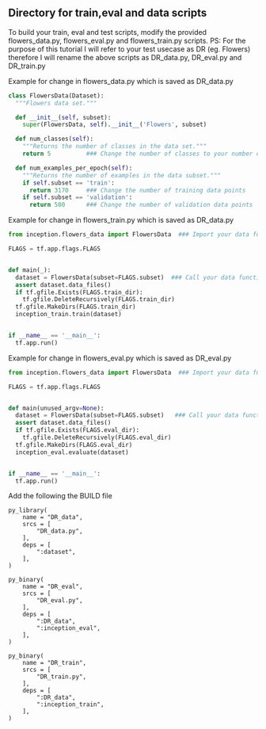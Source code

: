 ## Directory for train,eval and data scripts

To build your train, eval and test scripts, modify the provided flowers_data.py, flowers_eval.py and flowers_train.py scripts.
PS: For the purpose of this tutorial I will refer to your test usecase as DR (eg. Flowers) therefore I will rename the above scripts as DR_data.py, DR_eval.py and DR_train.py

Example for change in flowers_data.py which is saved as DR_data.py

```python
class FlowersData(Dataset):
  """Flowers data set."""

  def __init__(self, subset):
    super(FlowersData, self).__init__('Flowers', subset)

  def num_classes(self):
    """Returns the number of classes in the data set."""
    return 5          ### Change the number of classes to your number of classes 

  def num_examples_per_epoch(self):
    """Returns the number of examples in the data subset."""
    if self.subset == 'train':
      return 3170     ### Change the number of training data points
    if self.subset == 'validation':
      return 500      ### Change the number of validation data points
```

Example for change in flowers_train.py which is saved as DR_data.py

```python 
from inception.flowers_data import FlowersData  ### Import your data function

FLAGS = tf.app.flags.FLAGS


def main(_):
  dataset = FlowersData(subset=FLAGS.subset)  ### Call your data function
  assert dataset.data_files()
  if tf.gfile.Exists(FLAGS.train_dir):
    tf.gfile.DeleteRecursively(FLAGS.train_dir)
  tf.gfile.MakeDirs(FLAGS.train_dir)
  inception_train.train(dataset)


if __name__ == '__main__':
  tf.app.run()
```

Example for change in flowers_eval.py which is saved as DR_eval.py

```python
from inception.flowers_data import FlowersData  ### Import your data function

FLAGS = tf.app.flags.FLAGS


def main(unused_argv=None):
  dataset = FlowersData(subset=FLAGS.subset)   ### Call your data function
  assert dataset.data_files()
  if tf.gfile.Exists(FLAGS.eval_dir):
    tf.gfile.DeleteRecursively(FLAGS.eval_dir)
  tf.gfile.MakeDirs(FLAGS.eval_dir)
  inception_eval.evaluate(dataset)


if __name__ == '__main__':
  tf.app.run()
  ```
  
Add the following the BUILD file

```
py_library(
    name = "DR_data",
    srcs = [
        "DR_data.py",
    ],
    deps = [
        ":dataset",
    ],
)

py_binary(
    name = "DR_eval",
    srcs = [
        "DR_eval.py",
    ],
    deps = [
        ":DR_data",
        ":inception_eval",
    ],
)

py_binary(
    name = "DR_train",
    srcs = [
        "DR_train.py",
    ],
    deps = [
        ":DR_data",
        ":inception_train",
    ],
)
```


  
